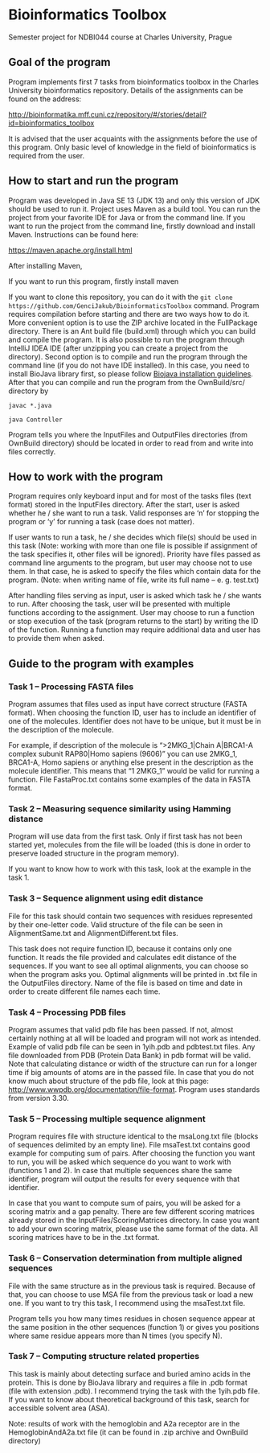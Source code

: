 # Bioinformatics Toolbox
Semester project for NDBI044 course at Charles University, Prague

## Goal of the program
Program implements first 7 tasks from bioinformatics toolbox in the Charles University bioinformatics repository. Details of the assignments can be found on the address: 

http://bioinformatika.mff.cuni.cz/repository/#/stories/detail?id=bioinformatics_toolbox

It is advised that the user acquaints with the assignments before the use of this program. Only basic level of knowledge in the field of bioinformatics is required from the user.

## How to start and run the program
Program was developed in Java SE 13 (JDK 13) and only this version of JDK should be used to run it. Project uses Maven as a build tool. You can run the project from your favorite IDE for Java or from the command line. If you want to run the project from the command line, firstly download and install Maven. Instructions can be found here: 

https://maven.apache.org/install.html

After installing Maven, 

If you want to run this program, firstly install maven

If you want to clone this repository, you can do it with the ``` git clone https://github.com/GenciJakub/BioinformaticsToolbox ``` command. Program requires compilation before starting and there are two ways how to do it. More convenient option is to use the ZIP archive located in the FullPackage directory. There is an Ant build file (build.xml) through which you can build and compile the program. It is also possible to run the program through IntelliJ IDEA IDE (after unzipping you can create a project from the directory). Second option is to compile and run the program through the command line (if you do not have IDE installed). In this case, you need to install BioJava library first, so please follow [Biojava installation guidelines](https://biojava.org/wiki/BioJava%3AGetStarted). After that you can compile and run the program from the OwnBuild/src/ directory by 
```
javac *.java 

java Controller
```
Program tells you where the InputFiles and OutputFiles directories (from OwnBuild directory) should be located in order to read from and write into files correctly.

## How to work with the program
Program requires only keyboard input and for most of the tasks files (text format) stored in the InputFiles directory. After the start, user is asked whether he / she want to run a task. Valid responses are ‘n’ for stopping the program or ‘y’ for running a task (case does not matter).

If user wants to run a task, he / she decides which file(s) should be used in this task (Note: working with more than one file is possible if assignment of the task specifies it, other files will be ignored). Priority have files passed as command line arguments to the program, but user may choose not to use them. In that case, he is asked to specify the files which contain data for the program. (Note: when writing name of file, write its full name – e. g. test.txt)

After handling files serving as input, user is asked which task he / she wants to run. After choosing the task, user will be presented with multiple functions according to the assignment. User may choose to run a function or stop execution of the task (program returns to the start) by writing the ID of the function. Running a function may require additional data and user has to provide them when asked.

## Guide to the program with examples

### Task 1 – Processing FASTA files
Program assumes that files used as input have correct structure (FASTA format). When choosing the function ID, user has to include an identifier of one of the molecules. Identifier does not have to be unique, but it must be in the description of the molecule.

For example, if description of the molecule is “>2MKG_1|Chain A|BRCA1-A complex subunit RAP80|Homo sapiens (9606)” you can use 2MKG_1, BRCA1-A, Homo sapiens or anything else present in the description as the molecule identifier. This means that “1 2MKG_1” would be valid for running a function. File FastaProc.txt contains some examples of the data in FASTA format.

### Task 2 – Measuring sequence similarity using Hamming distance
Program will use data from the first task. Only if first task has not been started yet, molecules from the file will be loaded (this is done in order to preserve loaded structure in the program memory).

If you want to know how to work with this task, look at the example in the task 1.

### Task 3 – Sequence alignment using edit distance
File for this task should contain two sequences with residues represented by their one-letter code. Valid structure of the file can be seen in AlignmentSame.txt and AlignmentDifferent.txt files.

This task does not require function ID, because it contains only one function. It reads the file provided and calculates edit distance of the sequences. If you want to see all optimal alignments, you can choose so when the program asks you. Optimal alignments will be printed in .txt file in the OutputFiles directory. Name of the file is based on time and date in order to create different file names each time.

### Task 4 – Processing PDB files
Program assumes that valid pdb file has been passed. If not, almost certainly nothing at all will be loaded and program will not work as intended. Example of valid pdb file can be seen in 1yih.pdb and pdbtest.txt files. Any file downloaded from PDB (Protein Data Bank) in pdb format will be valid. Note that calculating distance or width of the structure can run for a longer time if big amounts of atoms are in the passed file. In case that you do not know much about structure of the pdb file, look at this page: http://www.wwpdb.org/documentation/file-format. Program uses standards from version 3.30.

### Task 5 – Processing multiple sequence alignment
Program requires file with structure identical to the msaLong.txt file (blocks of sequences delimited by an empty line). File msaTest.txt contains good example for computing sum of pairs. After choosing the function you want to run, you will be asked which sequence do you want to work with (functions 1 and 2). In case that multiple sequences share the same identifier, program will output the results for every sequence with that identifier.

In case that you want to compute sum of pairs, you will be asked for a scoring matrix and a gap penalty. There are few different scoring matrices already stored in the InputFiles/ScoringMatrices directory. In case you want to add your own scoring matrix, please use the same format of the data. All scoring matrices have to be in the .txt format.

### Task 6 – Conservation determination from multiple aligned sequences
File with the same structure as in the previous task is required. Because of that, you can choose to use MSA file from the previous task or load a new one. If you want to try this task, I recommend using the msaTest.txt file.

Program tells you how many times residues in chosen sequence appear at the same position in the other sequences (function 1) or gives you positions where same residue appears more than N times (you specify N).

### Task 7 – Computing structure related properties
This task is mainly about detecting surface and buried amino acids in the protein. This is done by BioJava library and requires a file in .pdb format (file with extension .pdb). I recommend trying the task with the 1yih.pdb file. If you want to know about theoretical background of this task, search for accessible solvent area (ASA).

Note: results of work with the hemoglobin and A2a receptor are in the HemoglobinAndA2a.txt file (it can be found in .zip archive and OwnBuild directory)
